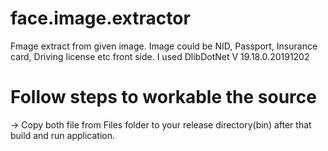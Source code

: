 # face.image.extractor
Fmage extract from given image. Image could be NID, Passport, Insurance card, Driving license etc front side. I used DlibDotNet V 19.18.0.20191202

# Follow steps to workable the source
-> Copy both file from Files folder to your release directory(bin) after that build and run application.
